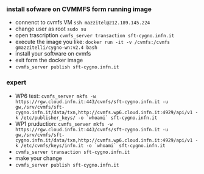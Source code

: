 ### install sofware on CVMMFS form running image 
- connenct to cvmfs VM ```ssh mazzitel@212.189.145.224```
- change user as root ```sudo su```
- open trascription ```cvmfs_server transaction sft-cygno.infn.it```
- execute the image you like: ```docker run -it -v /cvmfs:/cvmfs gmazzitelli/cygno-wn:v2.4 bash```
- install your software on cvmfs
- exit form the docker image 
- ```cvmfs_server publish sft-cygno.infn.it```

### expert
- WP6 test: ```cvmfs_server mkfs -w https://rgw.cloud.infn.it:443/cvmfs/sft-cygno.infn.it -u gw,/srv/cvmfs/sft-cygno.infn.it/data/txn,http://cvmfs.wp6.cloud.infn.it:4929/api/v1 -k /etc/publisher_keys/ -o `whoami` sft-cygno.infn.it```
- WP1 pruduction: ```cvmfs_server mkfs -w https://rgw.cloud.infn.it:443/cvmfs/sft-cygno.infn.it -u gw,/srv/cvmfs/sft-cygno.infn.it/data/txn,http://cvmfs.wp6.cloud.infn.it:4929/api/v1 -k /etc/cvmfs/keys/infn.it -o `whoami` sft-cygno.infn.it```
- ```cvmfs_server transaction sft-cygno.infn.it```
- make your change 
- ```cvmfs_server publish sft-cygno.infn.it```
